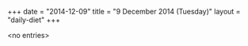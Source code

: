 +++
date = "2014-12-09"
title = "9 December 2014 (Tuesday)"
layout = "daily-diet"
+++


\<no entries\>
